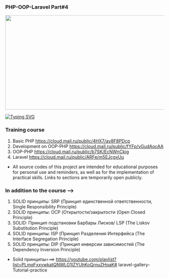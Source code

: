 ### PHP-OOP-Laravel Part#4

<div align="center">
  <img src="https://media.giphy.com/media/dWesBcTLavkZuG35MI/giphy.gif" width="600" height="300"/>
</div>

<a href="https://git.io/typing-svg"><img src="https://readme-typing-svg.herokuapp.com?font=Fira+Code&size=30&pause=1000&center=true&vCenter=true&multiline=true&width=1080&height=160&lines=I+welcome+everyone!+My+name+is+Rinat.+;I+am+engaged+in+web+development+of+back-end+applications+and;websites+and+a+little+front-end." alt="Typing SVG" /></a>

### Training course
1. Basic PHP https://cloud.mail.ru/public/4HX7/ay8F8PDcp
2. Development on OOP-PHP https://cloud.mail.ru/public/fYFp/vGudAocAA
3. OOP-PHP https://cloud.mail.ru/public/b7SK/EcNWnCkig
4. Laravel https://cloud.mail.ru/public/ARFe/m5EJcgxUu

* All source codes of this project are intended for educational purposes for personal use and reminders, as well as for the implementation of practical skills. Links to sections are temporarily open publicly.

### In addition to the course -->
1. SOLID принципы: SRP (Принцип единственной ответственности, Single Responsibility Principle)
2. SOLID принципы: OCP (Открытости/закрытости (Open Closed Principle)
3. SOLID: Принцип подстановки Барбары Лисков/ LSP (The Liskov Substitution Principle)
4. SOLID принципы: ISP (Принцип Разделения Интерфейса (The Interface Segregation Principle)
5. SOLID принципы: DIP (Принцип инверсии зависимостей (The Dependency Inversion Principle)
* Solid принципы===> https://youtube.com/playlist?list=PLmqFxxywkatQNWLG1IZYUhKoQrnuZHqaK# laravel-gallery-Tutorial-practice
